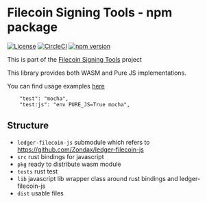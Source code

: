 # Filecoin Signing Tools - npm package
[![License](https://img.shields.io/badge/License-Apache%202.0-blue.svg)](https://opensource.org/licenses/Apache-2.0)
[![CircleCI](https://circleci.com/gh/Zondax/filecoin-signing-tools.svg?style=shield&circle-token=51b2d5fe68c0eb73436dace6f47fa0a387169ef5)](https://circleci.com/gh/Zondax/filecoin-signing-tools)
[![npm version](https://badge.fury.io/js/%40zondax%2Ffilecoin-signing-tools.svg)](https://badge.fury.io/js/%40zondax%2Ffilecoin-signing-tools)

This is part of the [Filecoin Signing Tools](https://github.com/Zondax/filecoin-signing-tools) project

This library provides both WASM and Pure JS implementations.

You can find usage examples [here](https://github.com/Zondax/filecoin-signing-tools/tree/master/examples/wasm_node)

```
    "test": "mocha",
    "test:js": "env PURE_JS=True mocha",
```


## Structure

* `ledger-filecoin-js` submodule which refers to https://github.com/Zondax/ledger-filecoin-js
* `src` rust bindings for javascript
* `pkg` ready to distribute wasm module
* `tests` rust test
* `lib` javascript lib wrapper class around rust bindings and ledger-filecoin-js
* `dist` usable files

